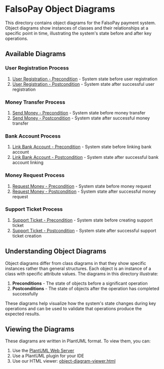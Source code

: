 # FalsoPay Object Diagrams

This directory contains object diagrams for the FalsoPay payment system. Object diagrams show instances of classes and their relationships at a specific point in time, illustrating the system's state before and after key operations.

## Available Diagrams

### User Registration Process
1. [User Registration - Precondition](user-registration-precondition.puml) - System state before user registration
2. [User Registration - Postcondition](user-registration-postcondition.puml) - System state after successful user registration

### Money Transfer Process
1. [Send Money - Precondition](send-money-precondition.puml) - System state before money transfer
2. [Send Money - Postcondition](send-money-postcondition.puml) - System state after successful money transfer

### Bank Account Process
1. [Link Bank Account - Precondition](link-bank-account-precondition.puml) - System state before linking bank account
2. [Link Bank Account - Postcondition](link-bank-account-postcondition.puml) - System state after successful bank account linking

### Money Request Process
1. [Request Money - Precondition](request-money-precondition.puml) - System state before money request
2. [Request Money - Postcondition](request-money-postcondition.puml) - System state after successful money request

### Support Ticket Process
1. [Support Ticket - Precondition](support-ticket-precondition.puml) - System state before creating support ticket
2. [Support Ticket - Postcondition](support-ticket-postcondition.puml) - System state after successful support ticket creation

## Understanding Object Diagrams

Object diagrams differ from class diagrams in that they show specific instances rather than general structures. Each object is an instance of a class with specific attribute values. The diagrams in this directory illustrate:

1. **Preconditions** - The state of objects before a significant operation
2. **Postconditions** - The state of objects after the operation has completed successfully

These diagrams help visualize how the system's state changes during key operations and can be used to validate that operations produce the expected results.

## Viewing the Diagrams

These diagrams are written in PlantUML format. To view them, you can:

1. Use the [PlantUML Web Server](http://www.plantuml.com/plantuml/uml/)
2. Use a PlantUML plugin for your IDE
3. Use our HTML viewer: [object-diagram-viewer.html](object-diagram-viewer.html) 